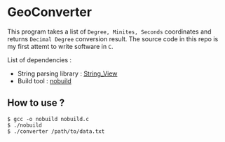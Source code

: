 # GeoConverter

This program takes a list of `Degree, Minites, Seconds` coordinates and returns `Decimal Degree` conversion result. The source code in this repo is my first attemt to write software in `C`.

List of dependencies : 

- String parsing library : [String_View](https://github.com/tsoding/sv)
- Build tool : [nobuild](https://github.com/tsoding/nobuild)

## How to use ?

```console
$ gcc -o nobuild nobuild.c
$ ./nobuild
$ ./converter /path/to/data.txt
```

